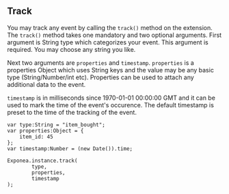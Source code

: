 
## Track

You may track any event by calling the `track()` method on the extension. The `track()` method takes one mandatory and two optional arguments. First argument is String type which categorizes your event. This argument is required. You may choose any string you like.

Next two arguments are `properties` and `timestamp`. `properties` is a properties Object which uses String keys and the value may be any basic type (String/Number/int etc). Properties can be used to attach any additional data to the event. 

`timestamp` is in milliseconds since 1970-01-01 00:00:00 GMT and it can be used to mark the time of the event's occurence. The default timestamp is preset to the time of the tracking of the event.


```as3
var type:String = "item_bought";
var properties:Object = {
    item_id: 45
};
var timestamp:Number = (new Date()).time;

Exponea.instance.track(
        type,
        properties,
        timestamp
);
```
